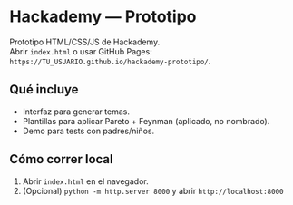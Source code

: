 # Hackademy — Prototipo

Prototipo HTML/CSS/JS de Hackademy.  
Abrir `index.html` o usar GitHub Pages: `https://TU_USUARIO.github.io/hackademy-prototipo/`.

## Qué incluye
- Interfaz para generar temas.
- Plantillas para aplicar Pareto + Feynman (aplicado, no nombrado).
- Demo para tests con padres/niños.

## Cómo correr local
1. Abrir `index.html` en el navegador.
2. (Opcional) `python -m http.server 8000` y abrir `http://localhost:8000`
